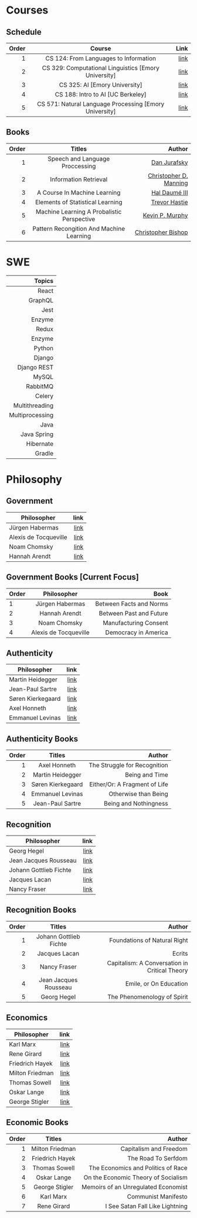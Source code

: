 
# Courses
## Schedule
|Order|Course|Link|
|----:|:----:|----:|
|1|CS 124: From Languages to Information|[link](https://web.stanford.edu/class/cs124/#)|
|2|CS 329: Computational Linguistics [Emory University]|[link](https://github.com/emory-courses/cs329/wiki/Schedule)|
|3|CS 325: AI [Emory University]|[link](https://github.com/emory-courses/cs325/wiki/Schedule)|
|4|CS 188: Intro to AI [UC Berkeley]|[link](http://ai.berkeley.edu/home.html)|
|5|CS 571: Natural Language Processing [Emory University]|[link](https://github.com/emory-courses/cs571/wiki/Schedule)|

## Books
|Order|Titles|Author|
|----:|:----:|----:|
|1|Speech and Language Proccessing|[Dan Jurafsky](https://web.stanford.edu/~jurafsky/slp3/)|
|2|Information Retrieval|[Christopher D. Manning](https://nlp.stanford.edu/IR-book/)|
|3|A Course In Machine Learning|[Hal Daumé III](http://ciml.info/)|
|4|Elements of Statistical Learning|[Trevor Hastie](https://web.stanford.edu/~hastie/ElemStatLearn/)|
|5|Machine Learning A Probalistic Perspective|[Kevin P. Murphy](https://www.cs.ubc.ca/~murphyk/)|
|6|Pattern Recongition And Machine Learning|[Christopher Bishop](https://www.microsoft.com/en-us/research/people/cmbishop/)|


# SWE
|Topics|
|-----:|
|React|
|GraphQL|
|Jest|
|Enzyme|
|Redux|
|Enzyme|
|Python|
|Django|
|Django REST|
|MySQL|
|RabbitMQ|
|Celery|
|Multithreading|
|Multiprocessing|
|Java|
|Java Spring|
|Hibernate|
|Gradle|

# Philosophy 

## Government
|Philosopher|link|
|-----------|---:|
|Jürgen Habermas|[link](https://plato.stanford.edu/entries/habermas/)|
|Alexis de Tocqueville|[link](https://en.wikipedia.org/wiki/Alexis_de_Tocqueville)|
|Noam Chomsky|[link](https://chomsky.info/)|
|Hannah Arendt|[link](https://plato.stanford.edu/entries/arendt/)|

## Government Books [Current Focus]
|Order|Philosopher|Book|
|-----|:---------:|--:|
|1|Jürgen Habermas|Between Facts and Norms|
|2|Hannah Arendt|Between Past and Future|
|3|Noam Chomsky|Manufacturing Consent|
|4|Alexis de Tocqueville|Democracy in America|

## Authenticity
|Philosopher|link|
|-----------|---:|
|Martin Heidegger|[link](https://plato.stanford.edu/entries/heidegger/)|
|Jean-Paul Sartre|[link](https://plato.stanford.edu/entries/sartre/)|
|Søren Kierkegaard|[link](https://plato.stanford.edu/entries/kierkegaard/)|
|Axel Honneth|[link](https://en.wikipedia.org/wiki/Axel_Honneth)|
|Emmanuel Levinas|[link](https://plato.stanford.edu/entries/levinas/)|

## Authenticity Books
|Order|Titles|Author|
|----:|:----:|----:|
|1|Axel Honneth|The Struggle for Recognition|
|2|Martin Heidegger|Being and Time|
|3|Søren Kierkegaard|Either/Or: A Fragment of Life|
|4|Emmanuel Levinas|Otherwise than Being|
|5|Jean-Paul Sartre|Being and Nothingness|

## Recognition
|Philosopher|link|
|-----------|---:|
|Georg Hegel|[link](https://plato.stanford.edu/entries/hegel/)|
|Jean Jacques Rousseau|[link](https://plato.stanford.edu/entries/rousseau/)|
|Johann Gottlieb Fichte|[link](https://plato.stanford.edu/entries/johann-fichte/)|
|Jacques Lacan|[link](https://plato.stanford.edu/entries/lacan/)|
|Nancy Fraser|[link](https://plato.stanford.edu/entries/femapproach-analy-cont/)|

## Recognition Books
|Order|Titles|Author|
|----:|:----:|----:|
|1|Johann Gottlieb Fichte|Foundations of Natural Right|
|2|Jacques Lacan|Ecrits|
|3|Nancy Fraser|Capitalism: A Conversation in Critical Theory|
|4|Jean Jacques Rousseau|Emile, or On Education|
|5|Georg Hegel|The Phenomenology of Spirit|

## Economics
|Philosopher|link|
|-----------|---:|
|Karl Marx|[link](https://plato.stanford.edu/entries/marx/)|
|Rene Girard|[link](https://en.wikipedia.org/wiki/Ren%C3%A9_Girard)|
|Friedrich Hayek|[link](https://plato.stanford.edu/entries/friedrich-hayek/)|
|Milton Friedman|[link](https://plato.stanford.edu/entries/economics/)|
|Thomas Sowell|[link](https://en.wikipedia.org/wiki/Thomas_Sowell)|
|Oskar Lange|[link](https://en.wikipedia.org/wiki/Oskar_R._Lange)|
|George Stigler|[link](https://en.wikipedia.org/wiki/George_Stigler)|

## Economic Books
|Order|Titles|Author|
|----:|:----:|----:|
|1|Milton Friedman|Capitalism and Freedom|
|2|Friedrich Hayek|The Road To Serfdom|
|3|Thomas Sowell|The Economics and Politics of Race|
|4|Oskar Lange|On the Economic Theory of Socialism|
|5|George Stigler|Memoirs of an Unregulated Economist|
|6|Karl Marx|Communist Manifesto|
|7|Rene Girard|I See Satan Fall Like Lightning|